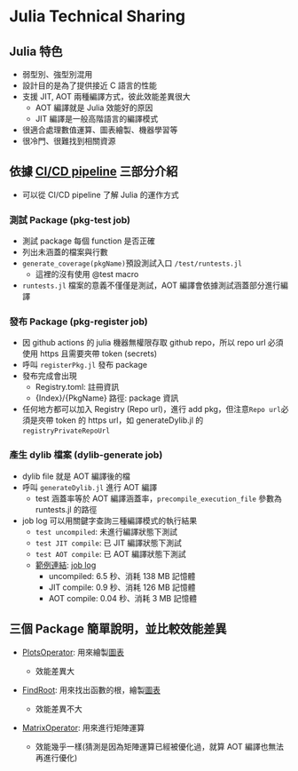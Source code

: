 # Julia Technical Sharing 

## Julia 特色
- 弱型別、強型別混用
- 設計目的是為了提供接近 C 語言的性能
- 支援 JIT, AOT 兩種編譯方式，彼此效能差異很大
    - AOT 編譯就是 Julia 效能好的原因
    - JIT 編譯是一般高階語言的編譯模式
- 很適合處理數值運算、圖表繪製、機器學習等
- 很冷門、很難找到相關資源

## 依據 [CI/CD pipeline](https://github.com/sojoasd/My-Julia/blob/main/.github/workflows/action.yml) 三部分介紹
- 可以從 CI/CD pipeline 了解 Julia 的運作方式

### 測試 Package (pkg-test job)
- 測試 package 每個 function 是否正確
- 列出未涵蓋的檔案與行數
- ```generate_coverage(pkgName)```預設測試入口 ```/test/runtests.jl```
    - 這裡的沒有使用 @test macro
- ```runtests.jl``` 檔案的意義不僅僅是測試，AOT 編譯會依據測試涵蓋部分進行編譯

### 發布 Package (pkg-register job)
- 因 github actions 的 julia 機器無權限存取 github repo，所以 repo url 必須使用 https 且需要夾帶 token (secrets)
- 呼叫 ```registerPkg.jl``` 發布 package
- 發布完成會出現
    - Registry.toml: 註冊資訊
    - {Index}/{PkgName} 路徑: package 資訊
- 任何地方都可以加入 Registry (Repo url)，進行 add pkg，但注意```Repo url```必須是夾帶 token 的 https url，如 generateDylib.jl 的 ```registryPrivateRepoUrl```

### 產生 dylib 檔案 (dylib-generate job)
- dylib file 就是 AOT 編譯後的檔
- 呼叫 ```generateDylib.jl``` 進行 AOT 編譯
    - test 涵蓋率等於 AOT 編譯涵蓋率，```precompile_execution_file``` 參數為 runtests.jl 的路徑
- job log 可以用關鍵字查詢三種編譯模式的執行結果
    - ```test uncompiled```: 未進行編譯狀態下測試
    - ```test JIT compile```: 已 JIT 編譯狀態下測試
    - ```test AOT compile```: 已 AOT 編譯狀態下測試
    - [範例連結](https://github.com/sojoasd/My-Julia/tree/main/PlotsOperator): [job log](https://github.com/sojoasd/My-Julia/actions/runs/11147980242/job/30983732176)
        - uncompiled: 6.5 秒、消耗 138 MB 記憶體
        - JIT compile: 0.9 秒、消耗 126 MB 記憶體
        - AOT compile: 0.04 秒、消耗 3 MB 記憶體

## 三個 Package 簡單說明，並比較效能差異
- [PlotsOperator](https://github.com/sojoasd/My-Julia/tree/main/PlotsOperator): 用來繪製[圖表](https://github.com/sojoasd/My-Julia/blob/main/PolarPlots.png)
    - 效能差異大

- [FindRoot](https://github.com/sojoasd/My-Julia/tree/main/FindRoot): 用來找出函數的根，繪製[圖表](https://github.com/sojoasd/My-Julia/blob/main/polynomial_plot.png)
    - 效能差異不大

- [MatrixOperator](https://github.com/sojoasd/My-Julia/tree/main/MatrixOperator): 用來進行矩陣運算
    - 效能幾乎一樣(猜測是因為矩陣運算已經被優化過，就算 AOT 編譯也無法再進行優化)

